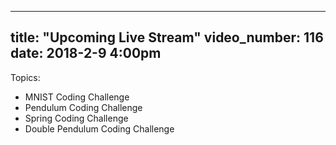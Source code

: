
---
title: "Upcoming Live Stream"
video_number: 116
date: 2018-2-9 4:00pm
---

Topics:
- MNIST Coding Challenge
- Pendulum Coding Challenge
- Spring Coding Challenge
- Double Pendulum Coding Challenge

